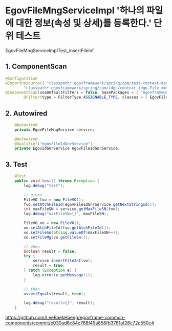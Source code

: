 # EgovFileMngServiceImpl '하나의 파일에 대한 정보(속성 및 상세)를 등록한다.' 단위 테스트

EgovFileMngServiceImplTest_insertFileInf

## 1. ComponentScan
```java
@Configuration
@ImportResource({ "classpath*:egovframework/spring/com/test-context-dao.xml",
		"classpath*:egovframework/spring/com/idgn/context-idgn-File.xml" })
@ComponentScan(useDefaultFilters = false, basePackages = { "egovframework.com.cmm.service.impl" }, includeFilters = {
		@Filter(type = FilterType.ASSIGNABLE_TYPE, classes = { EgovFileMngService.class, FileManageDAO.class }) })
```

## 2. Autowired
```java
	@Autowired
	private EgovFileMngService service;

	@Autowired
	@Qualifier("egovFileIdGnrService")
	private EgovIdGnrService egovFileIdGnrService;
```

## 3. Test
```java
	@Test
	public void test() throws Exception {
		log.debug("test");

		// given
		FileVO fvo = new FileVO();
		fvo.setAtchFileId(egovFileIdGnrService.getNextStringId());
		int maxFileSN = service.getMaxFileSN(fvo);
		log.debug("maxFileSN={}", maxFileSN);

		FileVO vo = new FileVO();
		vo.setAtchFileId(fvo.getAtchFileId());
		vo.setFileSn(String.valueOf(maxFileSN++));
		vo.setFileMg(vo.getFileSn());

		// when
		boolean result = false;
		try {
			service.insertFileInf(vo);
			result = true;
		} catch (Exception e) {
			log.error(e.getMessage());
		}

		// then
		assertEquals(result, true);

		log.debug("result={}", result);
	}
```

<https://github.com/LeeBaekHaeng/egovframe-common-components/commit/e030ad6c84c768f49a858fb3761af26c72e550c4>

